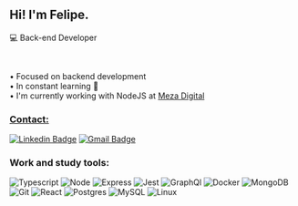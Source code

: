 ## Hi! I'm Felipe.
:computer: Back-end Developer

<br>

• Focused on backend development<br/> 
• In constant learning 🎯<br/> 
• I'm currently working with NodeJS at <a href="https://meza.digital/">Meza Digital<br/> 

### Contact:

 [![Linkedin Badge](https://img.shields.io/badge/-Linkedin-blue?style=for-the-badge&logo=linkedin&logoColor=white&labelColor=gray/)](https://www.linkedin.com/in/felipesilva-1/)
 [![Gmail Badge](https://img.shields.io/badge/-Gmail-red?style=for-the-badge&logo=gmail&logoColor=white&label&link=carlosfelipesilva.fs@gmail.com)](mailto:carlosfelipesilva.fs@gmail.com)

### Work and study tools:

![Typescript](https://img.shields.io/badge/-typescript-20232A?style=for-the-badge&logo=typescript&logoColor=blue&labelColor=gray)
![Node](https://img.shields.io/badge/-node-20232A?style=for-the-badge&logo=node.js&logoColor=green&labelColor=gray)
![Express](https://img.shields.io/badge/-express-20232A?style=for-the-badge&logo=express&logoColor=green&labelColor=gray)
![Jest](https://img.shields.io/badge/-jest-20232A?style=for-the-badge&logo=jest&logoColor=violet&labelColor=gray)
![GraphQl](https://img.shields.io/badge/-graphql-20232A?style=for-the-badge&logo=graphql&logoColor=red&labelColor=gray)
![Docker](https://img.shields.io/badge/-Docker-20232A?style=for-the-badge&logo=docker&logoColor=blue&labelColor=gray)
![MongoDB](https://img.shields.io/badge/-mongodb-20232A?style=for-the-badge&logo=mongodb&logoColor=green&labelColor=gray)
![Git](https://img.shields.io/badge/-git-20232A?style=for-the-badge&logo=git&logoColor=red&labelColor=gray)
![React](https://img.shields.io/badge/-react-20232A?style=for-the-badge&logo=react&logoColor=61DAFB&labelColor=gray)
![Postgres](https://img.shields.io/badge/-postgresql-20232A?style=for-the-badge&logo=postgresql&logoColor=61DAFB&labelColor=gray)
![MySQL](https://img.shields.io/badge/-mysql-20232A?style=for-the-badge&logo=mysql&logoColor=blue&labelColor=gray)
![Linux](https://img.shields.io/badge/-linux-20232A?style=for-the-badge&logo=linux&logoColor=white&labelColor=gray)
